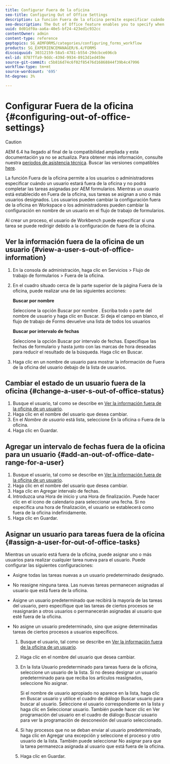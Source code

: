 ```yaml
---
title: Configurar Fuera de la oficina
seo-title: Configuring Out of Office Settings
description: La función Fuera de la oficina permite especificar cuándo un usuario estará fuera de la oficina y no podrá completar las tareas asignadas por AEM formularios.
seo-description: The Out of Office feature enables you to specify when a user will be out of the office and unable to complete tasks assigned by AEM forms.
uuid: 0d01df0a-aa6a-40e5-bf24-423ed1c932cc
contentOwner: admin
content-type: reference
geptopics: SG_AEMFORMS/categories/configuring_forms_workflow
products: SG_EXPERIENCEMANAGER/6.4/FORMS
discoiquuid: 30312159-58a5-4781-b554-29dcbce696cb
exl-id: 8787ffa9-9ddc-439d-9934-8913d1ed459e
source-git-commit: c5b816d74c6f02f85476d16868844f39b4c47996
workflow-type: tm+mt
source-wordcount: '695'
ht-degree: 3%

---
```


# Configurar Fuera de la oficina {#configuring-out-of-office-settings}

>[!CAUTION]
>
>AEM 6.4 ha llegado al final de la compatibilidad ampliada y esta documentación ya no se actualiza. Para obtener más información, consulte nuestra [períodos de asistencia técnica](https://helpx.adobe.com/es/support/programs/eol-matrix.html). Buscar las versiones compatibles [here](https://experienceleague.adobe.com/docs/).

La función Fuera de la oficina permite a los usuarios o administradores especificar cuándo un usuario estará fuera de la oficina y no podrá completar las tareas asignadas por AEM formularios. Mientras un usuario está establecido en Fuera de la oficina, sus tareas se asignan a uno o más usuarios designados. Los usuarios pueden cambiar la configuración fuera de la oficina en Workspace o los administradores pueden cambiar la configuración en nombre de un usuario en el flujo de trabajo de formularios.

Al crear un proceso, el usuario de Workbench puede especificar si una tarea se puede redirigir debido a la configuración de fuera de la oficina.

## Ver la información fuera de la oficina de un usuario {#view-a-user-s-out-of-office-information}

1. En la consola de administración, haga clic en Servicios > Flujo de trabajo de formularios > Fuera de la oficina.
1. En el cuadro situado cerca de la parte superior de la página Fuera de la oficina, puede realizar una de las siguientes acciones:

   **Buscar por nombre**

   Seleccione la opción Buscar por nombre . Escriba todo o parte del nombre de usuario y haga clic en Buscar. Si deja el campo en blanco, el flujo de trabajo de Forms devuelve una lista de todos los usuarios

   **Buscar por intervalo de fechas**

   Seleccione la opción Buscar por intervalo de fechas. Especifique las fechas de formulario y hasta junto con las marcas de hora deseadas para reducir el resultado de la búsqueda. Haga clic en Buscar.

1. Haga clic en un nombre de usuario para mostrar la información de Fuera de la oficina del usuario debajo de la lista de usuarios.

## Cambiar el estado de un usuario fuera de la oficina {#change-a-user-s-out-of-office-status}

1. Busque el usuario, tal como se describe en [Ver la información fuera de la oficina de un usuario](configuring-out-office-settings.md#view-a-user-s-out-of-office-information).
1. Haga clic en el nombre del usuario que desea cambiar.
1. En el *Nombre de usuario* está lista, seleccione En la oficina o Fuera de la oficina.
1. Haga clic en Guardar.

## Agregar un intervalo de fechas fuera de la oficina para un usuario {#add-an-out-of-office-date-range-for-a-user}

1. Busque el usuario, tal como se describe en [Ver la información fuera de la oficina de un usuario](configuring-out-office-settings.md#view-a-user-s-out-of-office-information).
1. Haga clic en el nombre del usuario que desea cambiar.
1. Haga clic en Agregar intervalo de fechas.
1. Introduzca una Hora de inicio y una Hora de finalización. Puede hacer clic en el icono de calendario para seleccionar una fecha. Si no especifica una hora de finalización, el usuario se establecerá como fuera de la oficina indefinidamente.
1. Haga clic en Guardar.

## Asignar un usuario para tareas fuera de la oficina {#assign-a-user-for-out-of-office-tasks}

Mientras un usuario está fuera de la oficina, puede asignar uno o más usuarios para realizar cualquier tarea nueva para el usuario. Puede configurar las siguientes configuraciones:

* Asigne todas las tareas nuevas a un usuario predeterminado designado.
* No reasigne ninguna tarea. Las nuevas tareas permanecen asignadas al usuario que está fuera de la oficina.
* Asigne un usuario predeterminado que recibirá la mayoría de las tareas del usuario, pero especifique que las tareas de ciertos procesos se reasignarán a otros usuarios o permanecerán asignadas al usuario que esté fuera de la oficina.
* No asigne un usuario predeterminado, sino que asigne determinadas tareas de ciertos procesos a usuarios específicos.

   1. Busque el usuario, tal como se describe en [Ver la información fuera de la oficina de un usuario](configuring-out-office-settings.md#view-a-user-s-out-of-office-information).
   1. Haga clic en el nombre del usuario que desea cambiar.
   1. En la lista Usuario predeterminado para tareas fuera de la oficina, seleccione un usuario de la lista. Si no desea designar un usuario predeterminado para que reciba los artículos reasignados, seleccione No asignar.

      Si el nombre de usuario apropiado no aparece en la lista, haga clic en Buscar usuario y utilice el cuadro de diálogo Buscar usuario para buscar al usuario. Seleccione el usuario correspondiente en la lista y haga clic en Seleccionar usuario. También puede hacer clic en Ver programación del usuario en el cuadro de diálogo Buscar usuario para ver la programación de desconexión del usuario seleccionado.

   1. Si hay procesos que no se deban enviar al usuario predeterminado, haga clic en Agregar una excepción y seleccione el proceso y otro usuario de la lista. También puede seleccionar No asignar para que la tarea permanezca asignada al usuario que está fuera de la oficina.
   1. Haga clic en Guardar.
